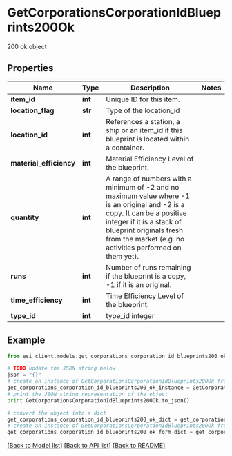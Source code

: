 # GetCorporationsCorporationIdBlueprints200Ok

200 ok object

## Properties

Name | Type | Description | Notes
------------ | ------------- | ------------- | -------------
**item_id** | **int** | Unique ID for this item. | 
**location_flag** | **str** | Type of the location_id | 
**location_id** | **int** | References a station, a ship or an item_id if this blueprint is located within a container. | 
**material_efficiency** | **int** | Material Efficiency Level of the blueprint. | 
**quantity** | **int** | A range of numbers with a minimum of -2 and no maximum value where -1 is an original and -2 is a copy. It can be a positive integer if it is a stack of blueprint originals fresh from the market (e.g. no activities performed on them yet). | 
**runs** | **int** | Number of runs remaining if the blueprint is a copy, -1 if it is an original. | 
**time_efficiency** | **int** | Time Efficiency Level of the blueprint. | 
**type_id** | **int** | type_id integer | 

## Example

```python
from esi_client.models.get_corporations_corporation_id_blueprints200_ok import GetCorporationsCorporationIdBlueprints200Ok

# TODO update the JSON string below
json = "{}"
# create an instance of GetCorporationsCorporationIdBlueprints200Ok from a JSON string
get_corporations_corporation_id_blueprints200_ok_instance = GetCorporationsCorporationIdBlueprints200Ok.from_json(json)
# print the JSON string representation of the object
print GetCorporationsCorporationIdBlueprints200Ok.to_json()

# convert the object into a dict
get_corporations_corporation_id_blueprints200_ok_dict = get_corporations_corporation_id_blueprints200_ok_instance.to_dict()
# create an instance of GetCorporationsCorporationIdBlueprints200Ok from a dict
get_corporations_corporation_id_blueprints200_ok_form_dict = get_corporations_corporation_id_blueprints200_ok.from_dict(get_corporations_corporation_id_blueprints200_ok_dict)
```
[[Back to Model list]](../README.md#documentation-for-models) [[Back to API list]](../README.md#documentation-for-api-endpoints) [[Back to README]](../README.md)


